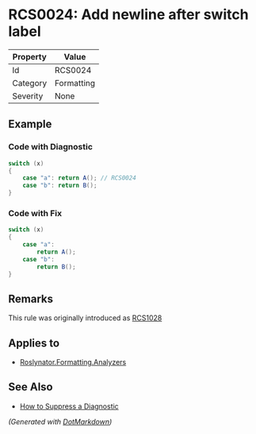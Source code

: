 # RCS0024: Add newline after switch label

| Property | Value      |
| -------- | ---------- |
| Id       | RCS0024    |
| Category | Formatting |
| Severity | None       |

## Example

### Code with Diagnostic

```csharp
switch (x)
{
    case "a": return A(); // RCS0024
    case "b": return B();
}
```

### Code with Fix

```csharp
switch (x)
{
    case "a":
        return A();
    case "b":
        return B();
}
```

## Remarks

This rule was originally introduced as [RCS1028](RCS1028.md)

## Applies to

* [Roslynator.Formatting.Analyzers](https://www.nuget.org/packages/Roslynator.Formatting.Analyzers)

## See Also

* [How to Suppress a Diagnostic](../HowToConfigureAnalyzers.md#how-to-suppress-a-diagnostic)


*\(Generated with [DotMarkdown](http://github.com/JosefPihrt/DotMarkdown)\)*